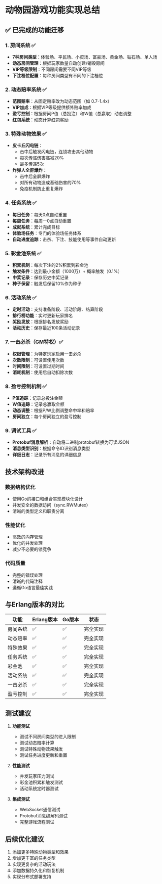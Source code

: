 # 动物园游戏功能实现总结

## ✅ 已完成的功能迁移

### 1. 房间系统 ✅
- **7种房间类型**：体验场、平民场、小资场、富豪场、黄金场、钻石场、单人场
- **动态房间管理**：根据玩家数量自动创建/销毁房间
- **VIP等级限制**：不同房间需要不同VIP等级
- **下注档位配置**：每种房间类型有不同的下注档位

### 2. 动态赔率系统 ✅
- **范围赔率**：从固定赔率改为动态范围（如 0.7-1.4x）
- **VIP加成**：根据VIP等级提供额外赔率加成
- **盈亏控制**：根据房间P值（总投注）和W值（总赢取）动态调整
- **红包系统**：动态计算红包奖励

### 3. 特殊动物效果 ✅
- **皮卡丘闪电链**：
  - 击中后触发闪电链，连锁攻击其他动物
  - 每次传递伤害递减20%
  - 最多传递5次
- **炸弹人全屏爆炸**：
  - 击中后全屏爆炸
  - 对所有动物造成基础伤害的70%
  - 免疫机制防止重复爆炸

### 4. 任务系统 ✅
- **每日任务**：每天0点自动重置
- **每周任务**：每周一0点自动重置
- **成就系统**：累计完成目标
- **体验场任务**：专门的体验场任务体系
- **自动进度追踪**：击杀、下注、技能使用等事件自动更新

### 5. 彩金池系统 ✅
- **积累机制**：每次下注的2%积累到彩金池
- **触发条件**：达到最小金额（1000万）+ 概率触发（0.1%）
- **中奖记录**：保存历史中奖记录
- **种子保留**：触发后保留10%作为种子

### 6. 活动系统 ✅
- **定时活动**：支持准备阶段、活动阶段、结算阶段
- **排行榜功能**：实时更新玩家排名
- **奖励发放**：根据排名发放奖励
- **活动历史**：保存最近100条活动记录

### 7. 一击必杀（GM特权）✅
- **权限管理**：为特定玩家启用一击必杀
- **次数限制**：可设置使用次数
- **时间限制**：可设置过期时间
- **消耗机制**：使用后自动扣除次数

### 8. 盈亏控制机制 ✅
- **P值追踪**：记录总投注金额
- **W值追踪**：记录总赢取金额
- **动态调整**：根据P/W比例调整命中率和赔率
- **房间独立**：每个房间独立的盈亏控制

### 9. 调试工具 ✅
- **Protobuf消息解析**：自动将二进制protobuf转换为可读JSON
- **消息类型识别**：根据命令ID识别消息类型
- **详细日志**：记录所有消息的详细信息

## 技术架构改进

### 数据结构优化
- 使用Go的接口和组合实现模块化设计
- 并发安全的数据访问（sync.RWMutex）
- 清晰的类型定义和职责分离

### 性能优化
- 高效的内存管理
- 优化的并发处理
- 减少不必要的锁竞争

### 代码质量
- 完整的错误处理
- 清晰的代码注释
- 遵循Go语言最佳实践

## 与Erlang版本的对比

| 功能 | Erlang版本 | Go版本 | 状态 |
|-----|-----------|--------|------|
| 房间系统 | ✅ | ✅ | 完全实现 |
| 动态赔率 | ✅ | ✅ | 完全实现 |
| 特殊效果 | ✅ | ✅ | 完全实现 |
| 任务系统 | ✅ | ✅ | 完全实现 |
| 彩金池 | ✅ | ✅ | 完全实现 |
| 活动系统 | ✅ | ✅ | 完全实现 |
| 一击必杀 | ✅ | ✅ | 完全实现 |
| 盈亏控制 | ✅ | ✅ | 完全实现 |

## 测试建议

1. **功能测试**
   - 测试不同房间类型的进入限制
   - 测试动态赔率计算
   - 测试特殊动物效果触发
   - 测试任务进度更新和重置

2. **性能测试**
   - 并发玩家压力测试
   - 彩金池积累和触发测试
   - 活动系统定时器测试

3. **集成测试**
   - WebSocket通信测试
   - Protobuf消息编解码测试
   - 完整游戏流程测试

## 后续优化建议

1. 添加更多特殊动物类型和效果
2. 增加更丰富的任务类型
3. 实现更复杂的活动玩法
4. 添加数据持久化和恢复机制
5. 实现分布式部署支持